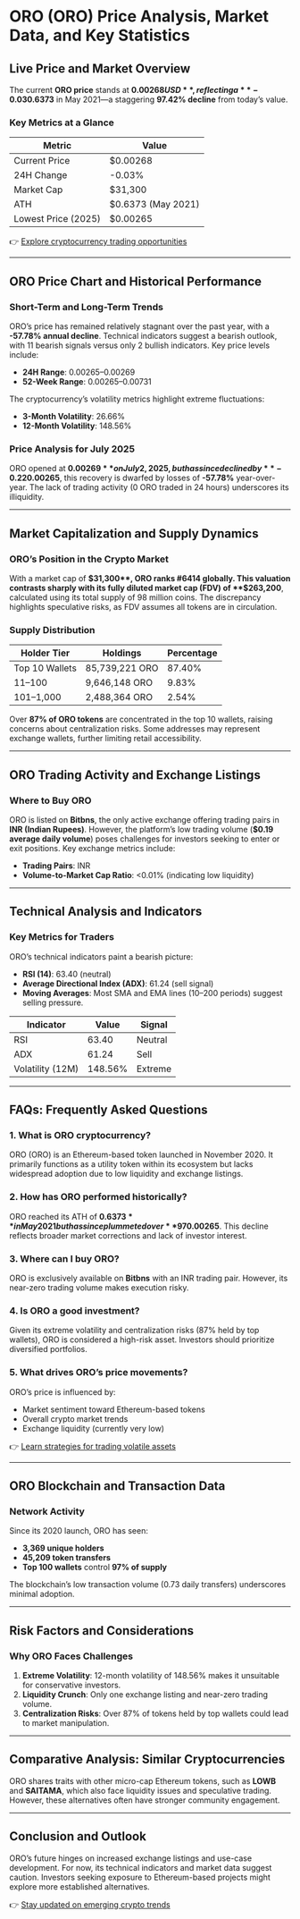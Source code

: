 # ORO (ORO) Price Analysis, Market Data, and Key Statistics  

## Live Price and Market Overview  
The current **ORO price** stands at **$0.00268 USD**, reflecting a **-0.03% change** over the last 24 hours. This low trading volume suggests minimal market activity, with no recorded transactions in the past 24 hours. The cryptocurrency operates on the Ethereum blockchain and has a circulating supply of 12 million coins. Despite its low price, ORO exhibits significant historical volatility, having reached an all-time high (ATH) of **$0.6373** in May 2021—a staggering **97.42% decline** from today’s value.  

### Key Metrics at a Glance  
| Metric | Value |  
|--------|-------|  
| Current Price | $0.00268 |  
| 24H Change | -0.03% |  
| Market Cap | $31,300 |  
| ATH | $0.6373 (May 2021) |  
| Lowest Price (2025) | $0.00265 |  

👉 [Explore cryptocurrency trading opportunities](https://bit.ly/okx-bonus)  

---

## ORO Price Chart and Historical Performance  
### Short-Term and Long-Term Trends  
ORO’s price has remained relatively stagnant over the past year, with a **-57.78% annual decline**. Technical indicators suggest a bearish outlook, with 11 bearish signals versus only 2 bullish indicators. Key price levels include:  
- **24H Range**: $0.00265–$0.00269  
- **52-Week Range**: $0.00265–$0.00731  

The cryptocurrency’s volatility metrics highlight extreme fluctuations:  
- **3-Month Volatility**: 26.66%  
- **12-Month Volatility**: 148.56%  

### Price Analysis for July 2025  
ORO opened at **$0.00269** on July 2, 2025, but has since declined by **-0.22%**. While it shows marginal gains of **1.20%** from its recent low of **$0.00265**, this recovery is dwarfed by losses of **-57.78%** year-over-year. The lack of trading activity (0 ORO traded in 24 hours) underscores its illiquidity.  

---

## Market Capitalization and Supply Dynamics  
### ORO’s Position in the Crypto Market  
With a market cap of **$31,300**, ORO ranks #6414 globally. This valuation contrasts sharply with its fully diluted market cap (FDV) of **$263,200**, calculated using its total supply of 98 million coins. The discrepancy highlights speculative risks, as FDV assumes all tokens are in circulation.  

### Supply Distribution  
| Holder Tier | Holdings | Percentage |  
|-------------|----------|------------|  
| Top 10 Wallets | 85,739,221 ORO | 87.40% |  
| 11–100 | 9,646,148 ORO | 9.83% |  
| 101–1,000 | 2,488,364 ORO | 2.54% |  

Over **87% of ORO tokens** are concentrated in the top 10 wallets, raising concerns about centralization risks. Some addresses may represent exchange wallets, further limiting retail accessibility.  

---

## ORO Trading Activity and Exchange Listings  
### Where to Buy ORO  
ORO is listed on **Bitbns**, the only active exchange offering trading pairs in **INR (Indian Rupees)**. However, the platform’s low trading volume (**$0.19 average daily volume**) poses challenges for investors seeking to enter or exit positions. Key exchange metrics include:  
- **Trading Pairs**: INR  
- **Volume-to-Market Cap Ratio**: <0.01% (indicating low liquidity)  

---

## Technical Analysis and Indicators  
### Key Metrics for Traders  
ORO’s technical indicators paint a bearish picture:  
- **RSI (14)**: 63.40 (neutral)  
- **Average Directional Index (ADX)**: 61.24 (sell signal)  
- **Moving Averages**: Most SMA and EMA lines (10–200 periods) suggest selling pressure.  

| Indicator | Value | Signal |  
|----------|-------|--------|  
| RSI | 63.40 | Neutral |  
| ADX | 61.24 | Sell |  
| Volatility (12M) | 148.56% | Extreme |  

---

## FAQs: Frequently Asked Questions  

### 1. What is ORO cryptocurrency?  
ORO (ORO) is an Ethereum-based token launched in November 2020. It primarily functions as a utility token within its ecosystem but lacks widespread adoption due to low liquidity and exchange listings.  

### 2. How has ORO performed historically?  
ORO reached its ATH of **$0.6373** in May 2021 but has since plummeted over **97%**, trading near its 2025 low of **$0.00265**. This decline reflects broader market corrections and lack of investor interest.  

### 3. Where can I buy ORO?  
ORO is exclusively available on **Bitbns** with an INR trading pair. However, its near-zero trading volume makes execution risky.  

### 4. Is ORO a good investment?  
Given its extreme volatility and centralization risks (87% held by top wallets), ORO is considered a high-risk asset. Investors should prioritize diversified portfolios.  

### 5. What drives ORO’s price movements?  
ORO’s price is influenced by:  
- Market sentiment toward Ethereum-based tokens  
- Overall crypto market trends  
- Exchange liquidity (currently very low)  

👉 [Learn strategies for trading volatile assets](https://bit.ly/okx-bonus)  

---

## ORO Blockchain and Transaction Data  
### Network Activity  
Since its 2020 launch, ORO has seen:  
- **3,369 unique holders**  
- **45,209 token transfers**  
- **Top 100 wallets** control **97% of supply**  

The blockchain’s low transaction volume (0.73 daily transfers) underscores minimal adoption.  

---

## Risk Factors and Considerations  
### Why ORO Faces Challenges  
1. **Extreme Volatility**: 12-month volatility of 148.56% makes it unsuitable for conservative investors.  
2. **Liquidity Crunch**: Only one exchange listing and near-zero trading volume.  
3. **Centralization Risks**: Over 87% of tokens held by top wallets could lead to market manipulation.  

---

## Comparative Analysis: Similar Cryptocurrencies  
ORO shares traits with other micro-cap Ethereum tokens, such as **LOWB** and **SAITAMA**, which also face liquidity issues and speculative trading. However, these alternatives often have stronger community engagement.  

---

## Conclusion and Outlook  
ORO’s future hinges on increased exchange listings and use-case development. For now, its technical indicators and market data suggest caution. Investors seeking exposure to Ethereum-based projects might explore more established alternatives.  

👉 [Stay updated on emerging crypto trends](https://bit.ly/okx-bonus)  
